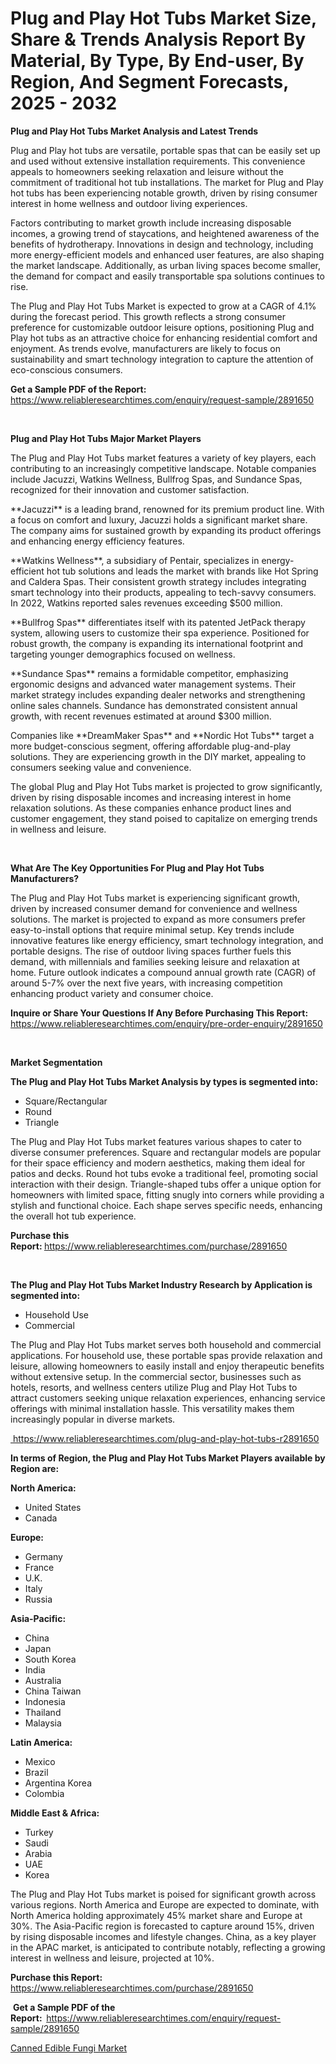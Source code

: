 <p><h1>Plug and Play Hot Tubs Market Size, Share & Trends Analysis Report By Material, By Type, By End-user, By Region, And Segment Forecasts, 2025 - 2032</h1></p><p><strong>Plug and Play Hot Tubs Market Analysis and Latest Trends</strong></p>
<p><p>Plug and Play hot tubs are versatile, portable spas that can be easily set up and used without extensive installation requirements. This convenience appeals to homeowners seeking relaxation and leisure without the commitment of traditional hot tub installations. The market for Plug and Play hot tubs has been experiencing notable growth, driven by rising consumer interest in home wellness and outdoor living experiences.</p><p>Factors contributing to market growth include increasing disposable incomes, a growing trend of staycations, and heightened awareness of the benefits of hydrotherapy. Innovations in design and technology, including more energy-efficient models and enhanced user features, are also shaping the market landscape. Additionally, as urban living spaces become smaller, the demand for compact and easily transportable spa solutions continues to rise.</p><p>The Plug and Play Hot Tubs Market is expected to grow at a CAGR of 4.1% during the forecast period. This growth reflects a strong consumer preference for customizable outdoor leisure options, positioning Plug and Play hot tubs as an attractive choice for enhancing residential comfort and enjoyment. As trends evolve, manufacturers are likely to focus on sustainability and smart technology integration to capture the attention of eco-conscious consumers.</p></p>
<p><strong>Get a Sample PDF of the Report:&nbsp;</strong> <a href="https://www.reliableresearchtimes.com/enquiry/request-sample/2891650?utm_campaign=2205&utm_medium=2&utm_source=Github&utm_content=ia&utm_term=14032025&utm_id=plug-and-play-hot-tubs">https://www.reliableresearchtimes.com/enquiry/request-sample/2891650</a></p>
<p>&nbsp;</p>
<p><strong>Plug and Play Hot Tubs Major Market Players</strong></p>
<p><p>The Plug and Play Hot Tubs market features a variety of key players, each contributing to an increasingly competitive landscape. Notable companies include Jacuzzi, Watkins Wellness, Bullfrog Spas, and Sundance Spas, recognized for their innovation and customer satisfaction.</p><p>**Jacuzzi** is a leading brand, renowned for its premium product line. With a focus on comfort and luxury, Jacuzzi holds a significant market share. The company aims for sustained growth by expanding its product offerings and enhancing energy efficiency features.</p><p>**Watkins Wellness**, a subsidiary of Pentair, specializes in energy-efficient hot tub solutions and leads the market with brands like Hot Spring and Caldera Spas. Their consistent growth strategy includes integrating smart technology into their products, appealing to tech-savvy consumers. In 2022, Watkins reported sales revenues exceeding $500 million.</p><p>**Bullfrog Spas** differentiates itself with its patented JetPack therapy system, allowing users to customize their spa experience. Positioned for robust growth, the company is expanding its international footprint and targeting younger demographics focused on wellness. </p><p>**Sundance Spas** remains a formidable competitor, emphasizing ergonomic designs and advanced water management systems. Their market strategy includes expanding dealer networks and strengthening online sales channels. Sundance has demonstrated consistent annual growth, with recent revenues estimated at around $300 million.</p><p>Companies like **DreamMaker Spas** and **Nordic Hot Tubs** target a more budget-conscious segment, offering affordable plug-and-play solutions. They are experiencing growth in the DIY market, appealing to consumers seeking value and convenience.</p><p>The global Plug and Play Hot Tubs market is projected to grow significantly, driven by rising disposable incomes and increasing interest in home relaxation solutions. As these companies enhance product lines and customer engagement, they stand poised to capitalize on emerging trends in wellness and leisure.</p></p>
<p>&nbsp;</p>
<p><strong>What Are The Key Opportunities For Plug and Play Hot Tubs Manufacturers?</strong></p>
<p><p>The Plug and Play Hot Tubs market is experiencing significant growth, driven by increased consumer demand for convenience and wellness solutions. The market is projected to expand as more consumers prefer easy-to-install options that require minimal setup. Key trends include innovative features like energy efficiency, smart technology integration, and portable designs. The rise of outdoor living spaces further fuels this demand, with millennials and families seeking leisure and relaxation at home. Future outlook indicates a compound annual growth rate (CAGR) of around 5-7% over the next five years, with increasing competition enhancing product variety and consumer choice.</p></p>
<p><strong>Inquire or Share Your Questions If Any Before Purchasing This Report:</strong> <a href="https://www.reliableresearchtimes.com/enquiry/pre-order-enquiry/2891650?utm_campaign=2205&utm_medium=2&utm_source=Github&utm_content=ia&utm_term=14032025&utm_id=plug-and-play-hot-tubs">https://www.reliableresearchtimes.com/enquiry/pre-order-enquiry/2891650</a></p>
<p>&nbsp;</p>
<p><strong>Market Segmentation</strong></p>
<p><strong>The Plug and Play Hot Tubs Market Analysis by types is segmented into:</strong></p>
<p><ul><li>Square/Rectangular</li><li>Round</li><li>Triangle</li></ul></p>
<p><p>The Plug and Play Hot Tubs market features various shapes to cater to diverse consumer preferences. Square and rectangular models are popular for their space efficiency and modern aesthetics, making them ideal for patios and decks. Round hot tubs evoke a traditional feel, promoting social interaction with their design. Triangle-shaped tubs offer a unique option for homeowners with limited space, fitting snugly into corners while providing a stylish and functional choice. Each shape serves specific needs, enhancing the overall hot tub experience.</p></p>
<p><strong>Purchase this Report:&nbsp;</strong><a href="https://www.reliableresearchtimes.com/purchase/2891650?utm_campaign=2205&utm_medium=2&utm_source=Github&utm_content=ia&utm_term=14032025&utm_id=plug-and-play-hot-tubs">https://www.reliableresearchtimes.com/purchase/2891650</a></p>
<p>&nbsp;</p>
<p><strong>The Plug and Play Hot Tubs Market Industry Research by Application is segmented into:</strong></p>
<p><ul><li>Household Use</li><li>Commercial</li></ul></p>
<p><p>The Plug and Play Hot Tubs market serves both household and commercial applications. For household use, these portable spas provide relaxation and leisure, allowing homeowners to easily install and enjoy therapeutic benefits without extensive setup. In the commercial sector, businesses such as hotels, resorts, and wellness centers utilize Plug and Play Hot Tubs to attract customers seeking unique relaxation experiences, enhancing service offerings with minimal installation hassle. This versatility makes them increasingly popular in diverse markets.</p></p>
<p><a href="https://www.reliableresearchtimes.com/plug-and-play-hot-tubs-r2891650?utm_campaign=2205&utm_medium=2&utm_source=Github&utm_content=ia&utm_term=14032025&utm_id=plug-and-play-hot-tubs">&nbsp;https://www.reliableresearchtimes.com/plug-and-play-hot-tubs-r2891650</a></p>
<p><strong>In terms of Region, the Plug and Play Hot Tubs Market Players available by Region are:</strong></p>
<p>
    <p> <strong> North America: </strong>
        <ul>
            <li>United States</li>
            <li>Canada</li>
        </ul>
        </p> 
    <p> <strong> Europe: </strong>
        <ul>
            <li>Germany</li>
            <li>France</li>
            <li>U.K.</li>
            <li>Italy</li>
            <li>Russia</li>
        </ul>
        </p> 
    <p> <strong> Asia-Pacific: </strong>
        <ul>
            <li>China</li>
            <li>Japan</li>
            <li>South Korea</li>
            <li>India</li>
            <li>Australia</li>
            <li>China Taiwan</li>
            <li>Indonesia</li>
            <li>Thailand</li>
            <li>Malaysia</li>
        </ul>
        </p> 
    <p> <strong> Latin America: </strong>
        <ul>
            <li>Mexico</li>
            <li>Brazil</li>
            <li>Argentina Korea</li>
            <li>Colombia</li>
        </ul>
        </p> 
    <p> <strong> Middle East & Africa: </strong>
        <ul>
            <li>Turkey</li>
            <li>Saudi</li>
            <li>Arabia</li>
            <li>UAE</li>
            <li>Korea</li>
        </ul>
    </p>
    </p>
<p><p>The Plug and Play Hot Tubs market is poised for significant growth across various regions. North America and Europe are expected to dominate, with North America holding approximately 45% market share and Europe at 30%. The Asia-Pacific region is forecasted to capture around 15%, driven by rising disposable incomes and lifestyle changes. China, as a key player in the APAC market, is anticipated to contribute notably, reflecting a growing interest in wellness and leisure, projected at 10%.</p></p>
<p><strong>Purchase this Report: </strong><a href="https://www.reliableresearchtimes.com/purchase/2891650?utm_campaign=2205&utm_medium=2&utm_source=Github&utm_content=ia&utm_term=14032025&utm_id=plug-and-play-hot-tubs">https://www.reliableresearchtimes.com/purchase/2891650</a></p>
<p>&nbsp;<strong>Get a Sample PDF of the Report:&nbsp;&nbsp;</strong><a href="https://www.reliableresearchtimes.com/enquiry/request-sample/2891650?utm_campaign=2205&utm_medium=2&utm_source=Github&utm_content=ia&utm_term=14032025&utm_id=plug-and-play-hot-tubs">https://www.reliableresearchtimes.com/enquiry/request-sample/2891650</a></p>
<p><strong></strong></p>
<p><p><a href="https://github.com/SanjidaKhan901/Market-Research-Report-List-1/blob/main/canned-edible-fungi-market.md?utm_campaign=2205&utm_medium=2&utm_source=Github&utm_content=ia&utm_term=14032025&utm_id=plug-and-play-hot-tubs">Canned Edible Fungi Market</a></p></p>